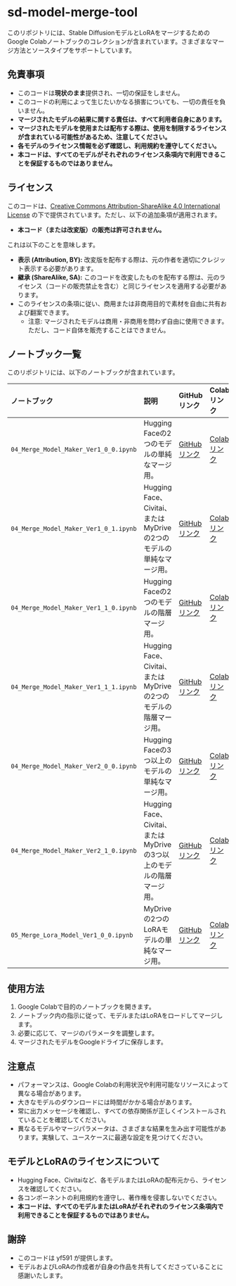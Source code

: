 # sd-model-merge-tool

このリポジトリには、Stable DiffusionモデルとLoRAをマージするためのGoogle Colabノートブックのコレクションが含まれています。さまざまなマージ方法とソースタイプをサポートしています。

## 免責事項

*   このコードは**現状のまま**提供され、一切の保証をしません。
*   このコードの利用によって生じたいかなる損害についても、一切の責任を負いません。
*   **マージされたモデルの結果に関する責任は、すべて利用者自身にあります。**
*   **マージされたモデルを使用または配布する際は、使用を制限するライセンスが含まれている可能性があるため、注意してください。**
*   **各モデルのライセンス情報を必ず確認し、利用規約を遵守してください。**
*   **本コードは、すべてのモデルがそれぞれのライセンス条項内で利用できることを保証するものではありません。**

## ライセンス

このコードは、[Creative Commons Attribution-ShareAlike 4.0 International License](https://creativecommons.org/licenses/by-sa/4.0/) の下で提供されています。ただし、以下の追加条項が適用されます。

*   **本コード（または改変版）の販売は許可されません。**

これは以下のことを意味します。

*   **表示 (Attribution, BY):**  改変版を配布する際は、元の作者を適切にクレジット表示する必要があります。
*   **継承 (ShareAlike, SA):**  このコードを改変したものを配布する際は、元のライセンス（コードの販売禁止を含む）と同じライセンスを適用する必要があります。
*   このライセンスの条項に従い、商用または非商用目的で素材を自由に共有および翻案できます。
    * 注意: マージされたモデルは商用・非商用を問わず自由に使用できます。ただし、コード自体を販売することはできません。

## ノートブック一覧

このリポジトリには、以下のノートブックが含まれています。

| ノートブック                                   | 説明                                                                                              | GitHubリンク                                                                                                                                | Colabリンク                                                                                                                                |
| :--------------------------------------------- | :------------------------------------------------------------------------------------------------ | :---------------------------------------------------------------------------------------------------------------------------------------- | :---------------------------------------------------------------------------------------------------------------------------------------- |
| `04_Merge_Model_Maker_Ver1_0_0.ipynb`           | Hugging Faceの2つのモデルの単純なマージ用。                                                        | [GitHubリンク](https://github.com/yf591/sd-model-merge-tool/blob/main/04_Merge_Model_Maker_Ver1_0_0.ipynb)                                    | [Colabリンク](https://colab.research.google.com/github/yf591/sd-model-merge-tool/blob/main/04_Merge_Model_Maker_Ver1_0_0.ipynb)                         |
| `04_Merge_Model_Maker_Ver1_0_1.ipynb`           | Hugging Face、Civitai、またはMyDriveの2つのモデルの単純なマージ用。                                | [GitHubリンク](https://github.com/yf591/sd-model-merge-tool/blob/main/04_Merge_Model_Maker_Ver1_0_1.ipynb)                                    | [Colabリンク](https://colab.research.google.com/github/yf591/sd-model-merge-tool/blob/main/04_Merge_Model_Maker_Ver1_0_1.ipynb)                         |
| `04_Merge_Model_Maker_Ver1_1_0.ipynb`           | Hugging Faceの2つのモデルの階層マージ用。                                                         | [GitHubリンク](https://github.com/yf591/sd-model-merge-tool/blob/main/04_Merge_Model_Maker_Ver1_1_0.ipynb)                                    | [Colabリンク](https://colab.research.google.com/github/yf591/sd-model-merge-tool/blob/main/04_Merge_Model_Maker_Ver1_1_0.ipynb)                         |
| `04_Merge_Model_Maker_Ver1_1_1.ipynb`           | Hugging Face、Civitai、またはMyDriveの2つのモデルの階層マージ用。                                | [GitHubリンク](https://github.com/yf591/sd-model-merge-tool/blob/main/04_Merge_Model_Maker_Ver1_1_1.ipynb)                                    | [Colabリンク](https://colab.research.google.com/github/yf591/sd-model-merge-tool/blob/main/04_Merge_Model_Maker_Ver1_1_1.ipynb)                         |
| `04_Merge_Model_Maker_Ver2_0_0.ipynb`           | Hugging Faceの3つ以上のモデルの単純なマージ用。                                                       | [GitHubリンク](https://github.com/yf591/sd-model-merge-tool/blob/main/04_Merge_Model_Maker_Ver2_0_0.ipynb)                                    | [Colabリンク](https://colab.research.google.com/github/yf591/sd-model-merge-tool/blob/main/04_Merge_Model_Maker_Ver2_0_0.ipynb)                         |
| `04_Merge_Model_Maker_Ver2_1_0.ipynb`           | Hugging Face、Civitai、またはMyDriveの3つ以上のモデルの階層マージ用。                                | [GitHubリンク](https://github.com/yf591/sd-model-merge-tool/blob/main/04_Merge_Model_Maker_Ver2_1_0.ipynb)                                    | [Colabリンク](https://colab.research.google.com/github/yf591/sd-model-merge-tool/blob/main/04_Merge_Model_Maker_Ver2_1_0.ipynb)                         |
| `05_Merge_Lora_Model_Ver1_0_0.ipynb`            | MyDriveの2つのLoRAモデルの単純なマージ用。                                                           | [GitHubリンク](https://github.com/yf591/sd-model-merge-tool/blob/main/05_Merge_Lora_Model_Ver1_0_0.ipynb)                                     | [Colabリンク](https://colab.research.google.com/github/yf591/sd-model-merge-tool/blob/main/05_Merge_Lora_Model_Ver1_0_0.ipynb)                          |

## 使用方法

1.  Google Colabで目的のノートブックを開きます。
2.  ノートブック内の指示に従って、モデルまたはLoRAをロードしてマージします。
3.  必要に応じて、マージのパラメータを調整します。
4.  マージされたモデルをGoogleドライブに保存します。

## 注意点

*   パフォーマンスは、Google Colabの利用状況や利用可能なリソースによって異なる場合があります。
*   大きなモデルのダウンロードには時間がかかる場合があります。
*   常に出力メッセージを確認し、すべての依存関係が正しくインストールされていることを確認してください。
*   異なるモデルやマージパラメータは、さまざまな結果を生み出す可能性があります。実験して、ユースケースに最適な設定を見つけてください。

## モデルとLoRAのライセンスについて

*   Hugging Face、Civitaiなど、各モデルまたはLoRAの配布元から、ライセンスを確認してください。
*   各コンポーネントの利用規約を遵守し、著作権を侵害しないでください。
*   **本コードは、すべてのモデルまたはLoRAがそれぞれのライセンス条項内で利用できることを保証するものではありません。**

## 謝辞

*   このコードは yf591 が提供します。
*   モデルおよびLoRAの作成者が自身の作品を共有してくださっていることに感謝いたします。
